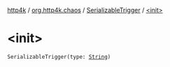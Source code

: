 [http4k](../../index.md) / [org.http4k.chaos](../index.md) / [SerializableTrigger](index.md) / [&lt;init&gt;](./-init-.md)

# &lt;init&gt;

`SerializableTrigger(type: `[`String`](https://kotlinlang.org/api/latest/jvm/stdlib/kotlin/-string/index.html)`)`